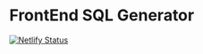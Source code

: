 # FrontEnd SQL Generator

[![Netlify Status](https://api.netlify.com/api/v1/badges/ebba6331-e6a1-4308-b45b-2d5db06372cc/deploy-status)](https://app.netlify.com/sites/romantic-tereshkova-637ee6/deploys)
